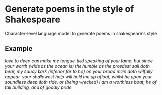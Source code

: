 # Generate poems in the style of Shakespeare
Character-level language model to generate poems in shakespeare's style
## Example
*love to deep
can make me tongue-tied speaking of your fame.
but since your worth (wide as the ocean is)
the humble as the proudest sail doth bear,
my saucy bark (inferior far to his)
on your broad main doth wilfully appear.
your shallowest help will hold me up afloat,
whilst he upon your soundless deep doth ride,
or (being wrecked) i am a worthless boat,
he of tall building, and of goodly pride.*
